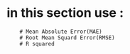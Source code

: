 # in this section use :
  
        # Mean Absolute Error(MAE)
        # Root Mean Squard Error(RMSE)
        # R squared
                  
